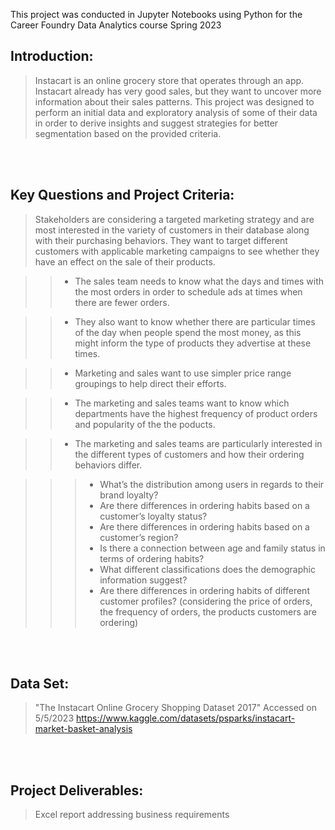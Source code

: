 This project was conducted in Jupyter Notebooks using Python for the Career Foundry Data Analytics course Spring 2023

Introduction:
-------------------------------------------------------------------------------------------------
> Instacart is an online grocery store that operates through an app. Instacart already has very good sales, but they want to uncover more information about their sales patterns. This project was designed to perform an initial data and exploratory analysis of some of their data in order
to derive insights and suggest strategies for better segmentation based on the provided criteria.


<br>
<br>

Key Questions and Project Criteria:
-------------------------------------------------------------------------------------------------
> Stakeholders are considering a targeted marketing strategy and are most interested in the variety of customers in their database along with their purchasing behaviors. They want to target
different customers with applicable marketing campaigns to see whether they have an effect
on the sale of their products.

>> - The sales team needs to know what the days and times with the most orders in order to schedule ads at times when there are fewer orders.

>> - They also want to know whether there are particular times of the day when people spend the most money, as this might inform the type of products they advertise at these times.

>> - Marketing and sales want to use simpler price range groupings to help direct their efforts.

>> - The marketing and sales teams want to know which departments have the highest frequency of
product orders and popularity of the the poducts.

>> - The marketing and sales teams are particularly interested in the different types of customers and how their ordering behaviors differ.

>>> - What’s the distribution among users in regards to their brand loyalty? 
>>> - Are there differences in ordering habits based on a customer’s loyalty status?
>>> - Are there differences in ordering habits based on a customer’s region?
>>> - Is there a connection between age and family status in terms of ordering habits?
>>> - What different classifications does the demographic information suggest?
>>> - Are there differences in ordering habits of different customer profiles? (considering the price of orders, the frequency of orders, the products customers are ordering)

<br>
<br>

Data Set:
---------------------------------------------------------------------------------------

> "The Instacart Online Grocery Shopping Dataset 2017" Accessed on 5/5/2023
>   https://www.kaggle.com/datasets/psparks/instacart-market-basket-analysis 

<br>
<br>

Project Deliverables:
----------------------------------------------------------------------------------------

> Excel report addressing business requirements
